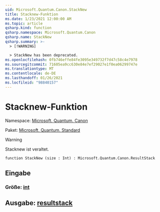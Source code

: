 ```yaml
---
uid: Microsoft.Quantum.Canon.StackNew
title: Stacknew-Funktion
ms.date: 1/23/2021 12:00:00 AM
ms.topic: article
qsharp.kind: function
qsharp.namespace: Microsoft.Quantum.Canon
qsharp.name: StackNew
qsharp.summary: >-
  > [!WARNING]

  > StackNew has been deprecated.
ms.openlocfilehash: 0fb746effe84fe3095e349732f7d47c58c4e7978
ms.sourcegitcommit: 71605ea9cc630e84e7ef29027e1f0ea06299747e
ms.translationtype: MT
ms.contentlocale: de-DE
ms.lasthandoff: 01/26/2021
ms.locfileid: "98840157"
---
```

# <a name="stacknew-function"></a>Stacknew-Funktion

Namespace: [Microsoft. Quantum. Canon](xref:Microsoft.Quantum.Canon)

Paket: [Microsoft. Quantum. Standard](https://nuget.org/packages/Microsoft.Quantum.Standard)


> [!WARNING]
> Stacknew ist veraltet.



```qsharp
function StackNew (size : Int) : Microsoft.Quantum.Canon.ResultStack
```


## <a name="input"></a>Eingabe

### <a name="size--int"></a>Größe: [int](xref:microsoft.quantum.lang-ref.int)





## <a name="output--resultstack"></a>Ausgabe: [resultstack](xref:Microsoft.Quantum.Canon.ResultStack)

